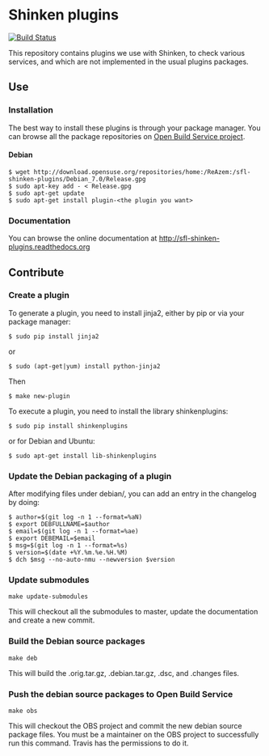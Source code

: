 Shinken plugins
===============

[![Build Status](https://travis-ci.org/savoirfairelinux/monitoring-tools.svg?branch=master)](https://travis-ci.org/savoirfairelinux/monitoring-tools)

This repository contains plugins we use with Shinken, to check various
services, and which are not implemented in the usual plugins packages.

## Use

### Installation
The best way to install these plugins is through your package
manager. You can browse all the package repositories on
[Open Build Service project](https://build.opensuse.org/project/repositories/home:ReAzem:sfl-shinken-plugins).


#### Debian
```
$ wget http://download.opensuse.org/repositories/home:/ReAzem:/sfl-shinken-plugins/Debian_7.0/Release.gpg
$ sudo apt-key add - < Release.gpg
$ sudo apt-get update
$ sudo apt-get install plugin-<the plugin you want>
```

### Documentation
You can browse the online documentation at
http://sfl-shinken-plugins.readthedocs.org

## Contribute

### Create a plugin
To generate a plugin, you need to install jinja2, either by pip or via
your package manager:
```
$ sudo pip install jinja2
```
or
```
$ sudo (apt-get|yum) install python-jinja2
```
Then
```
$ make new-plugin
```
To execute a plugin, you need to install the library
shinkenplugins:
```
$ sudo pip install shinkenplugins
```
or for Debian and Ubuntu:
```
$ sudo apt-get install lib-shinkenplugins
```

### Update the Debian packaging of a plugin
After modifying files under debian/, you can add an entry in the
changelog by doing:
```
$ author=$(git log -n 1 --format=%aN)
$ export DEBFULLNAME=$author
$ email=$(git log -n 1 --format=%ae)
$ export DEBEMAIL=$email
$ msg=$(git log -n 1 --format=%s)
$ version=$(date +%Y.%m.%e.%H.%M)
$ dch $msg --no-auto-nmu --newversion $version
```    

### Update submodules
```
make update-submodules 
```
This will checkout all the submodules to master, update the
documentation and create a new commit.


### Build the Debian source packages
```
make deb
```
This will build the .orig.tar.gz, .debian.tar.gz, .dsc, and .changes files.


### Push the debian source packages to Open Build Service
```
make obs
```
This will checkout the OBS project and commit the new debian source
package files. You must be a maintainer on the OBS project to
successfully run this command. Travis has the permissions to do it.
